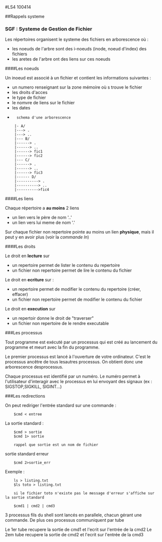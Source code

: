 #LS4 100414

##Rappels systeme

### SGF : Systeme de Gestion de Fichier

Les répertoires organisent le systeme des fichiers en arborescence où :

- les noeuds de l'arbre sont des i-noeuds (inode, noeud d'index) des fichiers
- les aretes de l'arbre ont des liens sur ces noeuds

####Les noeuds

Un inoeud est associé à un fichier et contient les informations suivantes :

- un numero renseignant sur la zone mémoire où s trouve le fichier
-  les droits d'acces
-  le type de fichier
-  le nomvre de liens sur le fichier
-  les dates
-
        schema d'une arborescence

       |- A/
       |---> .
       |---> ..
       |--- B/
       |------> .
       |------> ..
       |------> fic1
       |------> fic2
       |--- C/
       |------> .
       |------> ..
       |------> fic3
       |------ D/
       |----------> .
       |----------> ..
       |---------->fic4



####Les liens

Chaque répertoire a **au moins** 2 liens

- un lien vers le père de nom '..'
- un lien vers lui meme de nom '.'


Sur chaque fichier non repertoire pointe au moins un lien **physique**, mais il peut y en avoir plus (voir la *commande ln*)

####Les droits

Le droit en **lecture** sur

- un repertoire permet de lister le contenu du repertoire
- un fichier non repertoire permet de lire le contenu du fichier

Le droit en **ecriture** sur :

- un repertoire permet de modifier le contenu du repertoire (créer, effacer)
-  un fichier non repertoire permet de modifier le contenu du fichier

Le droit en **execution** sur

- un repertoir donne le droit de "traverser"
- un fichier non repertoire de le rendre executable

###Les processus

Tout programme est exécuté par un processus qui est créé au lancement du programme et meurt avec la fin du programme.

Le premier processus est lancé à l'ouverture de votre ordinateur. C'est le processus ancêtre de tous lesautres processus. On obtient donc une arborescence desprocessus.

Chaque processus est identifié par un numéro. Le numéro permet à l'utilisateur d'interagir avec le processus en lui envoyant des signaux (ex : SIGSTOP,SIGKILL, SIGINT...)

###Les redirections

On peut rediriger l'entrée standard sur une commande :

        $cmd < entree

La sortie standard :

        $cmd > sortie
        $cmd 1> sortie

        rappel que sortie est un nom de fichier

sortie standard erreur

        $cmd 2>sortie_err

Exemple :

        ls > listing.txt
        $ls toto > listing.txt

        si le fichier toto n'existe pas le message d'erreur s'affiche sur la sortie standard

        $cmd1 | cmd2 | cmd3

3 processus fils du shell sont lancés en parallele, chacun gérant une commande. De plus ces processus communiquent par tube

Le 1er tube recupere la sortie de cmd1 et l'ecrit sur l'entrée de la cmd2
Le 2em tube recupere la sortie de cmd2 et l'ecrit sur l'entrée de la cmd3

